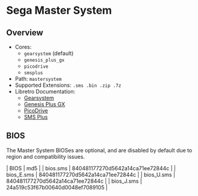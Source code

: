 # Sega Master System

## Overview

- Cores:
  - `gearsystem` (default)
  - `genesis_plus_gx`
  - `picodrive`
  - `smsplus`
- Path: `mastersystem`
- Supported Extensions: `.sms .bin .zip .7z`
- Libretro Documentation:
  - [Gearsystem](https://docs.libretro.com/library/gearsystem/)
  - [Genesis Plus GX](https://docs.libretro.com/library/genesis_plus_gx/)
  - [PicoDrive](https://docs.libretro.com/library/picodrive/)
  - [SMS Plus](https://docs.libretro.com/library/smsplus/)

## BIOS

The Master System BIOSes are optional, and are disabled by default due to region and compatibility issues.

| BIOS          | md5                              |
| bios.sms      | 840481177270d5642a14ca71ee72844c |
| bios_E.sms    | 840481177270d5642a14ca71ee72844c |
| bios_U.sms    | 840481177270d5642a14ca71ee72844c |
| bios_J.sms    | 24a519c53f67b00640d0048ef7089105 |
